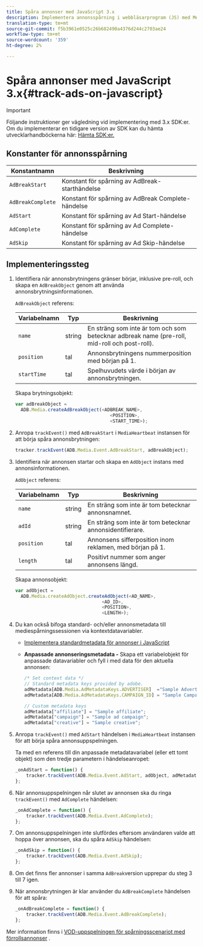 ```yaml
---
title: Spåra annonser med JavaScript 3.x
description: Implementera annonsspårning i webbläsarprogram (JS) med Media SDK.
translation-type: tm+mt
source-git-commit: f5b3961e0525c26b682490a4376d244c2703ae24
workflow-type: tm+mt
source-wordcount: '359'
ht-degree: 2%

---
```



# Spåra annonser med JavaScript 3.x{#track-ads-on-javascript}

>[!IMPORTANT]
>
>Följande instruktioner ger vägledning vid implementering med 3.x SDK:er. Om du implementerar en tidigare version av SDK kan du hämta utvecklarhandböckerna här: [Hämta SDK:er.](/help/sdk-implement/download-sdks.md)

## Konstanter för annonsspårning

| Konstantnamn | Beskrivning   |
|---|---|
| `AdBreakStart` | Konstant för spårning av AdBreak-starthändelse |
| `AdBreakComplete` | Konstant för spårning av AdBreak Complete-händelse |
| `AdStart` | Konstant för spårning av Ad Start-händelse |
| `AdComplete` | Konstant för spårning av Ad Complete-händelse |
| `AdSkip` | Konstant för spårning av Ad Skip-händelse |

## Implementeringssteg

1. Identifiera när annonsbrytningens gränser börjar, inklusive pre-roll, och skapa en `AdBreakObject` genom att använda annonsbrytningsinformationen.

   `AdBreakObject` referens:

   | Variabelnamn | Typ | Beskrivning |
   | --- | --- | --- |
   | `name` | string | En sträng som inte är tom och som betecknar adbreak name (pre-roll, mid-roll och post-roll). |
   | `position` | tal | Annonsbrytningens nummerposition med början på 1. |
   | `startTime` | tal | Spelhuvudets värde i början av annonsbrytningen. |

   Skapa brytningsobjekt:

   ```js
   var adBreakObject =
     ADB.Media.createAdBreakObject(<ADBREAK_NAME>,
                                      <POSITION>,
                                      <START_TIME>);
   ```

1. Anropa `trackEvent()` med `AdBreakStart` i `MediaHeartbeat` instansen för att börja spåra annonsbrytningen:

   ```js
   tracker.trackEvent(ADB.Media.Event.AdBreakStart, adBreakObject);
   ```

1. Identifiera när annonsen startar och skapa en `AdObject` instans med annonsinformationen.

   `AdObject` referens:

   | Variabelnamn | Typ | Beskrivning |
   | --- | --- | --- |
   | `name` | string | En sträng som inte är tom betecknar annonsnamnet. |
   | `adId` | string | En sträng som inte är tom betecknar annonsidentifierare. |
   | `position` | tal | Annonsens sifferposition inom reklamen, med början på 1. |
   | `length` | tal | Positivt nummer som anger annonsens längd. |

   Skapa annonsobjekt:

   ```js
   var adObject =
     ADB.Media.createAdObject.createAdObject(<AD_NAME>,
                                   <AD_ID>,
                                   <POSITION>,
                                   <LENGTH>);
   ```

1. Du kan också bifoga standard- och/eller annonsmetadata till mediespårningssessionen via kontextdatavariabler.

   * [Implementera standardmetadata för annonser i JavaScript](/help/sdk-implement/track-ads/impl-std-ad-metadata/impl-std-ad-metadata-js.md)
   * **Anpassade annonseringsmetadata -** Skapa ett variabelobjekt för anpassade datavariabler och fyll i med data för den aktuella annonsen:

      ```js
      /* Set context data */
      // Standard metadata keys provided by adobe.
      adMetadata[ADB.Media.AdMetadataKeys.ADVERTISER]  ="Sample Advertiser";
      adMetadata[ADB.Media.AdMetadataKeys.CAMPAIGN_ID] = "Sample Campaign";
      
      // Custom metadata keys
      adMetadata["affiliate"] = "Sample affiliate";
      adMetadata["campaign"] = "Sample ad campaign";
      adMetadata["creative"] = "Sample creative";
      ```

1. Anropa `trackEvent()` med `AdStart` händelsen i `MediaHeartbeat` instansen för att börja spåra annonsuppspelningen.

   Ta med en referens till din anpassade metadatavariabel (eller ett tomt objekt) som den tredje parametern i händelseanropet:

   ```js
   _onAdStart = function() {
       tracker.trackEvent(ADB.Media.Event.AdStart, adObject, adMetadata);
   };
   ```

1. När annonsuppspelningen når slutet av annonsen ska du ringa `trackEvent()` med `AdComplete` händelsen:

   ```js
   _onAdComplete = function() {
       tracker.trackEvent(ADB.Media.Event.AdComplete);
   };
   ```

1. Om annonsuppspelningen inte slutfördes eftersom användaren valde att hoppa över annonsen, ska du spåra `AdSkip` händelsen:

   ```js
   _onAdSkip = function() {
       tracker.trackEvent(ADB.Media.Event.AdSkip);
   };
   ```

1. Om det finns fler annonser i samma `AdBreak`version upprepar du steg 3 till 7 igen.
1. När annonsbrytningen är klar använder du `AdBreakComplete` händelsen för att spåra:

   ```js
   _onAdBreakComplete = function() {
       tracker.trackEvent(ADB.Media.Event.AdBreakComplete);
   };
   ```

Mer information finns i [VOD-uppspelningen för spårningsscenariot med förrollsannonser](/help/sdk-implement/tracking-scenarios/vod-preroll-ads.md) .
